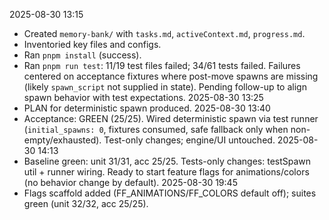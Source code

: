 2025-08-30 13:15
- Created `memory-bank/` with `tasks.md`, `activeContext.md`, `progress.md`.
- Inventoried key files and configs.
- Ran `pnpm install` (success).
- Ran `pnpm run test`: 11/19 test files failed; 34/61 tests failed. Failures centered on acceptance fixtures where post-move spawns are missing (likely `spawn_script` not supplied in state). Pending follow-up to align spawn behavior with test expectations.
2025-08-30 13:25
- PLAN for deterministic spawn produced.
2025-08-30 13:40
- Acceptance: GREEN (25/25). Wired deterministic spawn via test runner (`initial_spawns: 0`, fixtures consumed, safe fallback only when non-empty/exhausted). Test-only changes; engine/UI untouched.
2025-08-30 14:13
- Baseline green: unit 31/31, acc 25/25. Tests-only changes: testSpawn util + runner wiring. Ready to start feature flags for animations/colors (no behavior change by default).
2025-08-30 19:45
- Flags scaffold added (FF_ANIMATIONS/FF_COLORS default off); suites green (unit 32/32, acc 25/25).
